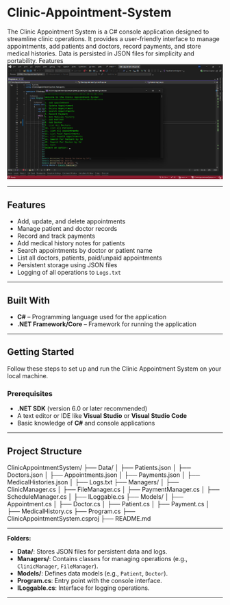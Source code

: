 # Clinic-Appointment-System
The Clinic Appointment System is a C# console application designed to streamline clinic operations. It provides a user-friendly interface to manage appointments, add patients and doctors, record payments, and store medical histories. Data is persisted in JSON files for simplicity and portability. Features
![Logo](RunScreen.png)

---

## Features

- Add, update, and delete appointments
- Manage patient and doctor records
- Record and track payments
- Add medical history notes for patients
- Search appointments by doctor or patient name
- List all doctors, patients, paid/unpaid appointments
- Persistent storage using JSON files
- Logging of all operations to `Logs.txt`

---

## Built With

- **C#** – Programming language used for the application
- **.NET Framework/Core** – Framework for running the application

---

## Getting Started

Follow these steps to set up and run the Clinic Appointment System on your local machine.

### Prerequisites

- **.NET SDK** (version 6.0 or later recommended)  
- A text editor or IDE like **Visual Studio** or **Visual Studio Code**  
- Basic knowledge of **C#** and console applications

---

## Project Structure

ClinicAppointmentSystem/
├── Data/
│   ├── Patients.json
│   ├── Doctors.json
│   ├── Appointments.json
│   ├── Payments.json
│   ├── MedicalHistories.json
│   ├── Logs.txt
├── Managers/
│   ├── ClinicManager.cs
│   ├── FileManager.cs
│   ├── PaymentManager.cs
│   ├── ScheduleManager.cs
│   ├── ILoggable.cs
├── Models/
│   ├── Appointment.cs
│   ├── Doctor.cs
│   ├── Patient.cs
│   ├── Payment.cs
│   ├── MedicalHistory.cs
├── Program.cs
├── ClinicAppointmentSystem.csproj
├── README.md


---

**Folders:**
- **Data/**: Stores JSON files for persistent data and logs.
- **Managers/**: Contains classes for managing operations (e.g., `ClinicManager`, `FileManager`).
- **Models/**: Defines data models (e.g., `Patient`, `Doctor`).
- **Program.cs**: Entry point with the console interface.
- **ILoggable.cs**: Interface for logging operations.

---



